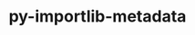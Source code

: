 ---
title: "py-importlib-metadata"
layout: cache
categories: [package, develop-2023-10-08]
meta: {"versions": ["6.6.0"], "compilers": ["gcc@=11.1.0", "gcc@=11.3.0", "gcc@=11.4.0", "oneapi@=2023.2.1"], "oss": ["ubuntu20.04", "ubuntu22.04"], "platforms": ["linux"], "targets": ["x86_64_v3"], "stacks": ["data-vis-sdk", "e4s", "e4s-oneapi", "ml-linux-x86_64-cpu", "ml-linux-x86_64-cuda", "ml-linux-x86_64-rocm", "root"], "num_specs": 7, "num_specs_by_stack": {"data-vis-sdk": 1, "root": 7, "e4s": 1, "e4s-oneapi": 3, "ml-linux-x86_64-cuda": 2, "ml-linux-x86_64-rocm": 2, "ml-linux-x86_64-cpu": 2}}
spec_details: [{"hash": "25l7zjuidzr7hshnil62or7w52apdsv6", "compiler": "gcc@=11.1.0", "versions": ["6.6.0"], "os": "ubuntu20.04", "platform": "linux", "target": "x86_64_v3", "variants": ["build_system=python_pip"], "stacks": ["data-vis-sdk", "root"], "size": "-", "tarball": "https://binaries.spack.io/releases/develop-2023-10-08/build_cache/linux-ubuntu20.04-x86_64_v3/gcc-11.1.0/py-importlib-metadata-6.6.0/linux-ubuntu20.04-x86_64_v3-gcc-11.1.0-py-importlib-metadata-6.6.0-25l7zjuidzr7hshnil62or7w52apdsv6.spack"}, {"hash": "xjylr2ql5pvxm6r74kkqy4xtxs4vwxju", "compiler": "gcc@=11.4.0", "versions": ["6.6.0"], "os": "ubuntu20.04", "platform": "linux", "target": "x86_64_v3", "variants": ["build_system=python_pip"], "stacks": ["e4s", "root"], "size": "-", "tarball": "https://binaries.spack.io/releases/develop-2023-10-08/build_cache/linux-ubuntu20.04-x86_64_v3/gcc-11.4.0/py-importlib-metadata-6.6.0/linux-ubuntu20.04-x86_64_v3-gcc-11.4.0-py-importlib-metadata-6.6.0-xjylr2ql5pvxm6r74kkqy4xtxs4vwxju.spack"}, {"hash": "qgwigzajb66zu4g76actuxg42pwdufxs", "compiler": "oneapi@=2023.2.1", "versions": ["6.6.0"], "os": "ubuntu20.04", "platform": "linux", "target": "x86_64_v3", "variants": ["build_system=python_pip"], "stacks": ["e4s-oneapi", "root"], "size": "-", "tarball": "https://binaries.spack.io/releases/develop-2023-10-08/build_cache/linux-ubuntu20.04-x86_64_v3/oneapi-2023.2.1/py-importlib-metadata-6.6.0/linux-ubuntu20.04-x86_64_v3-oneapi-2023.2.1-py-importlib-metadata-6.6.0-qgwigzajb66zu4g76actuxg42pwdufxs.spack"}, {"hash": "ke7jhtvphvrdabvbc6u4nu23vl2kavnm", "compiler": "oneapi@=2023.2.1", "versions": ["6.6.0"], "os": "ubuntu20.04", "platform": "linux", "target": "x86_64_v3", "variants": ["build_system=python_pip"], "stacks": ["e4s-oneapi", "root"], "size": "-", "tarball": "https://binaries.spack.io/releases/develop-2023-10-08/build_cache/linux-ubuntu20.04-x86_64_v3/oneapi-2023.2.1/py-importlib-metadata-6.6.0/linux-ubuntu20.04-x86_64_v3-oneapi-2023.2.1-py-importlib-metadata-6.6.0-ke7jhtvphvrdabvbc6u4nu23vl2kavnm.spack"}, {"hash": "iqz6wlh55vyvyw3rp3tfxc3ms7jpf64w", "compiler": "oneapi@=2023.2.1", "versions": ["6.6.0"], "os": "ubuntu20.04", "platform": "linux", "target": "x86_64_v3", "variants": ["build_system=python_pip"], "stacks": ["e4s-oneapi", "root"], "size": "-", "tarball": "https://binaries.spack.io/releases/develop-2023-10-08/build_cache/linux-ubuntu20.04-x86_64_v3/oneapi-2023.2.1/py-importlib-metadata-6.6.0/linux-ubuntu20.04-x86_64_v3-oneapi-2023.2.1-py-importlib-metadata-6.6.0-iqz6wlh55vyvyw3rp3tfxc3ms7jpf64w.spack"}, {"hash": "y3p5xvibb2kr7hobfzarw425gj55whyo", "compiler": "gcc@=11.3.0", "versions": ["6.6.0"], "os": "ubuntu22.04", "platform": "linux", "target": "x86_64_v3", "variants": ["build_system=python_pip"], "stacks": ["ml-linux-x86_64-cuda", "ml-linux-x86_64-rocm", "root", "ml-linux-x86_64-cpu"], "size": "-", "tarball": "https://binaries.spack.io/releases/develop-2023-10-08/build_cache/linux-ubuntu22.04-x86_64_v3/gcc-11.3.0/py-importlib-metadata-6.6.0/linux-ubuntu22.04-x86_64_v3-gcc-11.3.0-py-importlib-metadata-6.6.0-y3p5xvibb2kr7hobfzarw425gj55whyo.spack"}, {"hash": "w3gojckpqnfph6kglqhzj3rwmijr3qhi", "compiler": "gcc@=11.3.0", "versions": ["6.6.0"], "os": "ubuntu22.04", "platform": "linux", "target": "x86_64_v3", "variants": ["build_system=python_pip"], "stacks": ["ml-linux-x86_64-cuda", "ml-linux-x86_64-rocm", "root", "ml-linux-x86_64-cpu"], "size": "-", "tarball": "https://binaries.spack.io/releases/develop-2023-10-08/build_cache/linux-ubuntu22.04-x86_64_v3/gcc-11.3.0/py-importlib-metadata-6.6.0/linux-ubuntu22.04-x86_64_v3-gcc-11.3.0-py-importlib-metadata-6.6.0-w3gojckpqnfph6kglqhzj3rwmijr3qhi.spack"}]
---